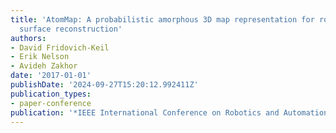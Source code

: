 ```yaml
---
title: 'AtomMap: A probabilistic amorphous 3D map representation for robotics and
  surface reconstruction'
authors:
- David Fridovich-Keil
- Erik Nelson
- Avideh Zakhor
date: '2017-01-01'
publishDate: '2024-09-27T15:20:12.992411Z'
publication_types:
- paper-conference
publication: '*IEEE International Conference on Robotics and Automation (ICRA)*'
---
```

